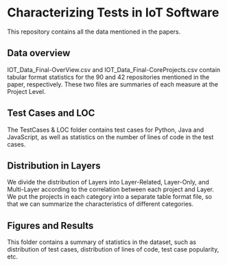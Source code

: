 # Characterizing Tests in IoT Software
This repository contains all the data mentioned in the papers.

## Data overview
IOT_Data_Final-OverView.csv and IOT_Data_Final-CoreProjects.csv contain tabular format statistics for the 90 and 42 repositories mentioned in the paper, respectively.
These two files are summaries of each measure at the Project Level.

## Test Cases and LOC
The TestCases & LOC folder contains test cases for Python, Java and JavaScript, as well as statistics on the number of lines of code in the test cases.

## Distribution in Layers
We divide the distribution of Layers into Layer-Related, Layer-Only, and Multi-Layer according to the correlation between each project and Layer.
We put the projects in each category into a separate table format file, so that we can summarize the characteristics of different categories.

## Figures and Results
This folder contains a summary of statistics in the dataset, such as distribution of test cases, distribution of lines of code, test case popularity, etc.
